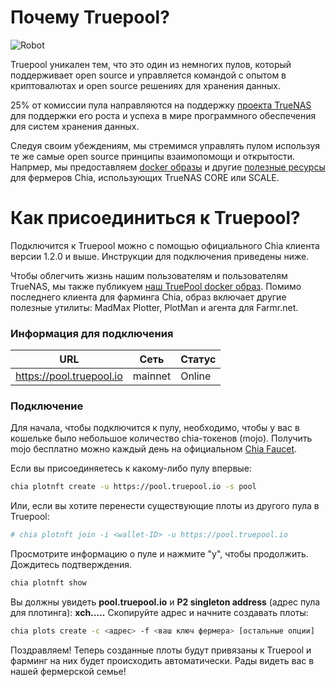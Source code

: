 # Почему Truepool?

![Robot](/assets/img/robots/robot1.png)

Truepool уникален тем, что это один из немногих пулов, который поддерживает open source и управляется командой с опытом в криптовалютах и open source решениях для хранения данных.

25% от комиссии пула направляются на поддержку [проекта TrueNAS](http://www.truenas.com) для поддержки его роста и успеха в мире программного обеспечения для систем хранения данных.

Следуя своим убеждениям, мы стремимся управлять пулом используя те же самые open source принципы взаимопомощи и открытости. Напрмер, мы предоставляем [docker образы](https://www.truepool.io/kb/truepool-docker-image/) и другие [полезные ресурсы](https://github.com/kmoore134/iocage-plugin-chia) для фермеров Chia, использующих TrueNAS CORE или SCALE.

# Как присоединиться к Truepool?

Подключится к Truepool можно с помощью официального Chia клиента версии 1.2.0 и выше. Инструкции для подключения приведены ниже.

Чтобы облегчить жизнь нашим пользователям и пользователям TrueNAS, мы также публикуем [наш TruePool docker образ](https://www.truepool.io/kb/truepool-docker-image/). Помимо последнего клиента для фарминга Chia, образ включает другие полезные утилиты: MadMax Plotter, PlotMan и агента для Farmr.net.

### Информация для подключения

| URL  | Сеть | Статус |
| ------------ | ------------ | ------------ |
| https://pool.truepool.io | mainnet | Online |

### Подключение

Для начала, чтобы подключится к пулу, необходимо, чтобы у вас в кошельке было небольшое количество chia-токенов (mojo). Получить mojo бесплатно можно каждый день на официальном [Chia Faucet](https://faucet.chia.net/). 

Если вы присоединяетесь к какому-либо пулу впервые:

```bash
chia plotnft create -u https://pool.truepool.io -s pool
```

Или, если вы хотите перенести существующие плоты из другого пула в Truepool:

```bash
# chia plotnft join -i <wallet-ID> -u https://pool.truepool.io
```

Просмотрите информацию о пуле и нажмите "y", чтобы продолжить. Дождитесь подтверждения.

```bash
chia plotnft show
```
Вы должны увидеть **pool.truepool.io** и **P2 singleton address** (адрес пула для плотинга): **xch.....**
Скопируйте адрес и начните создавать плоты:
```bash
chia plots create -c <адрес> -f <ваш ключ фермера> [остальные опции]
```

Поздравляем! Теперь созданные плоты будут привязаны к Truepool и фарминг на них будет происходить автоматически. Рады видеть вас в нашей фермерской семье!
